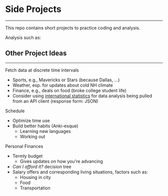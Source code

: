 # Side Projects
---
This repo contains short projects to practice coding and analysis.

Analysis such as:

## Other Project Ideas
---
Fetch data at discrete time intervals

- Sports, e.g., Mavericks or Stars (because Dallas, ...)
- Weather, esp. for updates about cold NH climate
- Finance, e.g., deals on food (broke college student life)
- Consider using [international statistics](http://inqstats.inqubu.com) for data
  analysis being pulled from an API client (response form: JSON)

Schedule

- Optimize time use
- Build better habits (Anki-esque)
	- Learning new languages
	- Working out

Personal Finances

- Termly budget
	- Gives updates on how you're advancing
- *Can I afford it?* decision tree
- Salary offers and corresponding living situations, factors such as:
	- Housing in city
	- Food
	- Transportation

